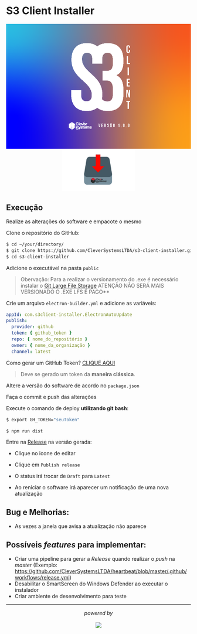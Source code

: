 # S3 Client Installer

<div align="center">
  <img src="/infra/images/splash.bmp" width="550" alt="capa">
</div>

<div align="center">
  <img src="/infra/images/capa.png" width="200" alt="install">
</div>

## Execução

Realize as alterações do software e empacote o mesmo

Clone o repositório do GitHub:

```bash
$ cd ~/your/directory/
$ git clone https://github.com/CleverSystemsLTDA/s3-client-installer.git
$ cd s3-client-installer
```

Adicione o executável na pasta `public`

> Obervação:
> Para a realizar o versionamento do .exe é necessário instalar o [Git Large File Storage](https://git-lfs.com/)
> ATENÇÃO NÃO SERÁ MAIS VERSIONADO O .EXE LFS É PAGO**

Crie um arquivo `electron-builder.yml` e adicione as variáveis:

```yml
appId: com.s3client-installer.ElectronAutoUpdate
publish:
  provider: github
  token: { github_token }
  repo: { nome_do_repositório }
  owner: { nome_da_organização }
  channel: latest
```

Como gerar um GitHub Token? [CLIQUE AQUI](https://docs.github.com/pt/authentication/keeping-your-account-and-data-secure/managing-your-personal-access-tokens)
>Deve se gerado um token da **maneira clássica**.

Altere a versão do software de acordo no `package.json`

Faça o commit e push das alterações

Execute o comando de deploy **utilizando git bash**:

```bash
$ export GH_TOKEN="seuToken"
```
```bash
$ npm run dist
```

Entre na [Release](https://github.com/CleverSystemsLTDA/s3-client-installer/releases) na versão gerada:

- Clique no icone de editar
- Clique em `Publish release`
- O status irá trocar de `Draft` para `Latest`

- Ao reniciar o software irá aparecer um notificação de uma nova atualização

## Bug e Melhorias:

- As vezes a janela que avisa a atualização não aparece

## Possíveis _features_ para implementar:

- Criar uma pipeline para gerar a _Release_ quando realizar o _push_ na _master_ (Exemplo: https://github.com/CleverSystemsLTDA/heartbeat/blob/master/.github/workflows/release.yml)
- Desabilitar o SmartScreen do Windows Defender ao executar o instalador
- Criar ambiente de desenvolvimento para teste

<hr/>
<p align="center"><i>powered by</i><br/><br/>
<a href="http://www.cleversystems.com.br/" target="_blank"><img width="250"src="https://cleversystems.com.br/wp-content/uploads/2021/01/site_logo.png"></a>
</p>